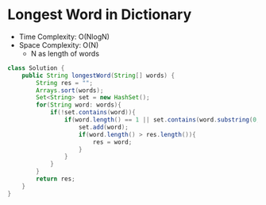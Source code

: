 # Longest Word in Dictionary

- Time Complexity: O(NlogN)
- Space Complexity: O(N)
  - N as length of words

```java
class Solution {
    public String longestWord(String[] words) {
        String res = "";
        Arrays.sort(words);
        Set<String> set = new HashSet();
        for(String word: words){
            if(!set.contains(word)){
                if(word.length() == 1 || set.contains(word.substring(0, word.length()-1))){
                    set.add(word);
                    if(word.length() > res.length()){
                        res = word;
                    }
                }
            }
        }
        return res;
    }
}
```
